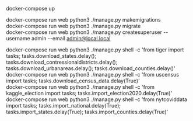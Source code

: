 
docker-compose up

docker-compose run web python3 ./manage.py makemigrations<br>
docker-compose run web python3 ./manage.py migrate<br>
docker-compose run web python3 ./manage.py createsuperuser --username admin --email admin@local.local<br>

docker-compose run web python3 ./manage.py shell -c 'from tiger import tasks; tasks.download_states.delay(); tasks.download_contressionaldistricts.delay(); tasks.download_urbanareas.delay(); tasks.download_counties.delay()'<br>
docker-compose run web python3 ./manage.py shell -c 'from uscensus import tasks; tasks.download_census_data.delay(True)'<br>
docker-compose run web python3 ./manage.py shell -c 'from kaggle_election import tasks; tasks.import_election2020.delay(True)'<br>
docker-compose run web python3 ./manage.py shell -c 'from nytcoviddata import tasks; tasks.import_national.delay(True); tasks.import_states.delay(True); tasks.import_counties.delay(True)'<br>
